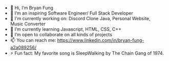 - 👋 Hi, I’m Bryan Fung
- 👀 I’m an inspiring Software Engineer/ Full Stack Developer
- 🧠 I'm currently working on: Discord Clone Java, Personal Website, Music Converter
- 🌱 I’m currently learning Javascript, HTML, CSS, C++
- 💞️ I’m open to collaborate on all kinds of projects
- 📫 You can reach me: https://www.linkedin.com/in/bryan-fung-a2a089256/ 
- ⚡ Fun fact: My favorite song is SleepWalking by The Chain Gang of 1974.

<!---
Keepas3/Keepas3 is a ✨ special ✨ repository because its `README.md` (this file) appears on your GitHub profile.
You can click the Preview link to take a look at your changes.
--->
